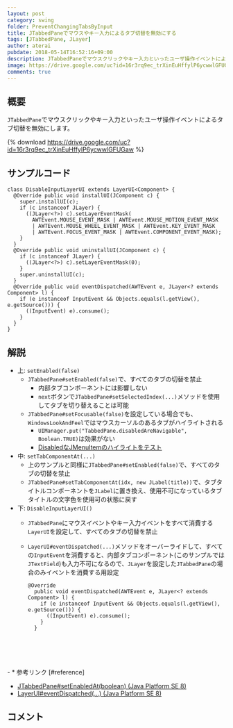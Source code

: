 ```yaml
---
layout: post
category: swing
folder: PreventChangingTabsByInput
title: JTabbedPaneでマウスやキー入力によるタブ切替を無効にする
tags: [JTabbedPane, JLayer]
author: aterai
pubdate: 2018-05-14T16:52:16+09:00
description: JTabbedPaneでマウスクリックやキー入力といったユーザ操作イベントによるタブ切替を無効にします。
image: https://drive.google.com/uc?id=16r3rq9ec_trXinEuHffylP6ycwwlGFUGaw
comments: true
---
```

## 概要
`JTabbedPane`でマウスクリックやキー入力といったユーザ操作イベントによるタブ切替を無効にします。

{% download https://drive.google.com/uc?id=16r3rq9ec_trXinEuHffylP6ycwwlGFUGaw %}

## サンプルコード
<pre class="prettyprint"><code>class DisableInputLayerUI extends LayerUI&lt;Component&gt; {
  @Override public void installUI(JComponent c) {
    super.installUI(c);
    if (c instanceof JLayer) {
      ((JLayer&lt;?&gt;) c).setLayerEventMask(
        AWTEvent.MOUSE_EVENT_MASK | AWTEvent.MOUSE_MOTION_EVENT_MASK
        | AWTEvent.MOUSE_WHEEL_EVENT_MASK | AWTEvent.KEY_EVENT_MASK
        | AWTEvent.FOCUS_EVENT_MASK | AWTEvent.COMPONENT_EVENT_MASK);
    }
  }
  @Override public void uninstallUI(JComponent c) {
    if (c instanceof JLayer) {
      ((JLayer&lt;?&gt;) c).setLayerEventMask(0);
    }
    super.uninstallUI(c);
  }
  @Override public void eventDispatched(AWTEvent e, JLayer&lt;? extends Component&gt; l) {
    if (e instanceof InputEvent &amp;&amp; Objects.equals(l.getView(), e.getSource())) {
      ((InputEvent) e).consume();
    }
  }
}
</code></pre>

## 解説
- 上: `setEnabled(false)`
    - `JTabbedPane#setEnabled(false)`で、すべてのタブの切替を禁止
        - 内部タブコンポーネントには影響しない
        - `next`ボタンで`JTabbedPane#setSelectedIndex(...)`メソッドを使用してタブを切り替えることは可能
    - `JTabbedPane#setFocusable(false)`を設定している場合でも、`WindowsLookAndFeel`ではマウスカーソルのあるタブがハイライトされる
        - `UIManager.put("TabbedPane.disabledAreNavigable", Boolean.TRUE)`は効果がない
        - [DisabledなJMenuItemのハイライトをテスト](https://ateraimemo.com/Swing/DisabledAreNavigable.html)
- 中: `setTabComponentAt(...)`
    - 上のサンプルと同様に`JTabbedPane#setEnabled(false)`で、すべてのタブの切替を禁止
    - `JTabbedPane#setTabComponentAt(idx, new JLabel(title))`で、タブタイトルコンポーネントを`JLabel`に置き換え、使用不可になっているタブタイトルの文字色を使用可の状態に戻す
- 下: `DisableInputLayerUI()`
    - `JTabbedPane`にマウスイベントやキー入力イベントをすべて消費する`LayerUI`を設定して、すべてのタブの切替を禁止
    - `LayerUI#eventDispatched(...)`メソッドをオーバーライドして、すべての`InputEvent`を消費すると、内部タブコンポーネント(このサンプルでは`JTextField`)も入力不可になるので、`JLayer`を設定した`JTabbedPane`の場合のみイベントを消費する用設定
        
        <pre class="prettyprint"><code>@Override
        public void eventDispatched(AWTEvent e, JLayer&lt;? extends Component&gt; l) {
          if (e instanceof InputEvent &amp;&amp; Objects.equals(l.getView(), e.getSource())) {
            ((InputEvent) e).consume();
          }
        }
</code></pre>
    - * 参考リンク [#reference]
- [JTabbedPane#setEnabledAt(boolean) (Java Platform SE 8)](https://docs.oracle.com/javase/jp/8/docs/api/javax/swing/JTabbedPane.html#setEnabledAt-int-boolean-)
- [LayerUI#eventDispatched(...) (Java Platform SE 8)](https://docs.oracle.com/javase/jp/8/docs/api/javax/swing/plaf/LayerUI.html#eventDispatched-java.awt.AWTEvent-javax.swing.JLayer-)

<!-- dummy comment line for breaking list -->

## コメント
